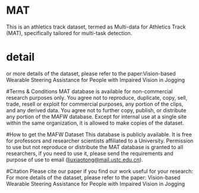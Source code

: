 # MAT
This is an athletics track dataset, termed as Multi-data for Athletics Track (MAT), specifically tailored for multi-task detection.

# detail
or more details of the dataset, please refer to the paper:Vision-based Wearable Steering Assistance for People with Impaired Vision in Jogging

#Terms & Conditions
MAT database is available for non-commercial research purposes only.
You agree not to reproduce, duplicate, copy, sell, trade, resell or exploit for commercial purposes, any portion of the clips, and any derived data.
You agree not to further copy, publish, or distribute any portion of the MAFW database. Except for internal use at a single site within the same organization, it is allowed to make copies of the dataset.

#How to get the MAFW Dataset
This database is publicly available. It is free for professors and researcher scientists affiliated to a University.
Permission to use but not reproduce or distribute the MAT database is granted to all researchers, if you need to use it, please send the requirements and purpose of use to email (liuxiaotong@mail.ustc.edu.cn).

#Citation
Please cite our paper if you find our work useful for your research:
For more details of the dataset, please refer to the paper: Vision-based Wearable Steering Assistance for People with Impaired Vision in Jogging
